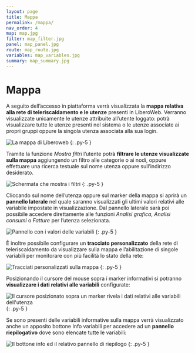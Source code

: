 ```yaml
---
layout: page
title: Mappa
permalink: /mappa/
nav_order: 4
map: map.jpg
filter: map_filter.jpg
panel: map_panel.jpg
route: map_route.jpg
variables: map_variables.jpg
summary: map_summary.jpg
---
```


# Mappa

A seguito dell’accesso in piattaforma verrà visualizzata la **mappa relativa alla rete di teleriscaldamento e le utenze** presenti in LiberoWeb.
Verranno visualizzate unicamente le utenze attribuite all’utente loggato: potrà visualizzare tutte le utenze presenti nel sistema o le utenze associate ai propri gruppi oppure la singola utenza associata alla sua login.

![La mappa di Liberoweb](/assets/images/{{page.map}})
{: .py-5 }

Tramite la funzione *Mostra filtri* l’utente potrà **filtrare le utenze visualizzate sulla mappa** aggiungendo un filtro alle categorie o ai nodi,  oppure effettuare una ricerca testuale sul nome utenza oppure sull’indirizzo desiderato.

![Schermata che mostra i filtri](/assets/images/{{page.filter}})
{: .py-5 }

Cliccando sul nome dell’utenza oppure sul marker della mappa si aprirà un **pannello laterale** nel quale saranno visualizzati gli ultimi valori relativi alle variabile impostate in visualizzazione.
Dal pannello laterale sarà poi possibile accedere direttamente alle funzioni *Analisi grafica*, *Analisi consumi* o *Fatture* per l’utenza selezionata.

![Pannello con i valori delle variabili](/assets/images/{{page.panel}})
{: .py-5 }

È inoltre possibile configurare un **tracciato personalizzato** della rete di teleriscaldamento da visualizzare sulla mappa e l’abilitazione di singole variabili per monitorare con più facilità lo stato della rete:

![Tracciati personalizzati sulla mappa](/assets/images/{{page.route}})
{: .py-5 }

Posizionando il cursore del mouse sopra i marker informativi si potranno **visualizzare i dati relativi alle variabili** configurate:

![Il cursore posizionato sopra un marker rivela i dati relativi alle variabili dell'utenza](/assets/images/{{page.route}})
{: .py-5 }

Se sono presenti delle variabili informative sulla mappa verrà visualizzato anche un apposito bottone Info variabili per accedere ad un **pannello riepilogativo** dove sono elencate tutte le variabili:

![Il bottone info ed il relativo pannello di riepilogo](/assets/images/{{page.summary}})
{: .py-5 }
